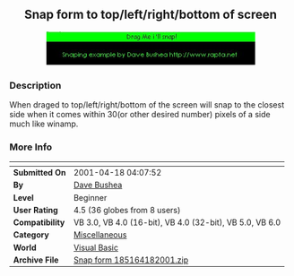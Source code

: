 ﻿<div align="center">

## Snap form to top/left/right/bottom of screen

<img src="PIC2001418413142330.jpg">
</div>

### Description

When draged to top/left/right/bottom of the screen will snap to the closest side when it comes within 30(or other desired number) pixels of a side much like winamp.
 
### More Info
 


<span>             |<span>
---                |---
**Submitted On**   |2001-04-18 04:07:52
**By**             |[Dave Bushea](https://github.com/Planet-Source-Code/PSCIndex/blob/master/ByAuthor/dave-bushea.md)
**Level**          |Beginner
**User Rating**    |4.5 (36 globes from 8 users)
**Compatibility**  |VB 3\.0, VB 4\.0 \(16\-bit\), VB 4\.0 \(32\-bit\), VB 5\.0, VB 6\.0
**Category**       |[Miscellaneous](https://github.com/Planet-Source-Code/PSCIndex/blob/master/ByCategory/miscellaneous__1-1.md)
**World**          |[Visual Basic](https://github.com/Planet-Source-Code/PSCIndex/blob/master/ByWorld/visual-basic.md)
**Archive File**   |[Snap form 185164182001\.zip](https://github.com/Planet-Source-Code/dave-bushea-snap-form-to-top-left-right-bottom-of-screen__1-22496/archive/master.zip)








